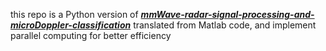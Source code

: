 this repo is a Python version of [***mmWave-radar-signal-processing-and-microDoppler-classification***](https://github.com/Xiangyu-Gao/mmWave-radar-signal-processing-and-microDoppler-classification)
translated from Matlab code, and implement parallel computing for better efficiency
